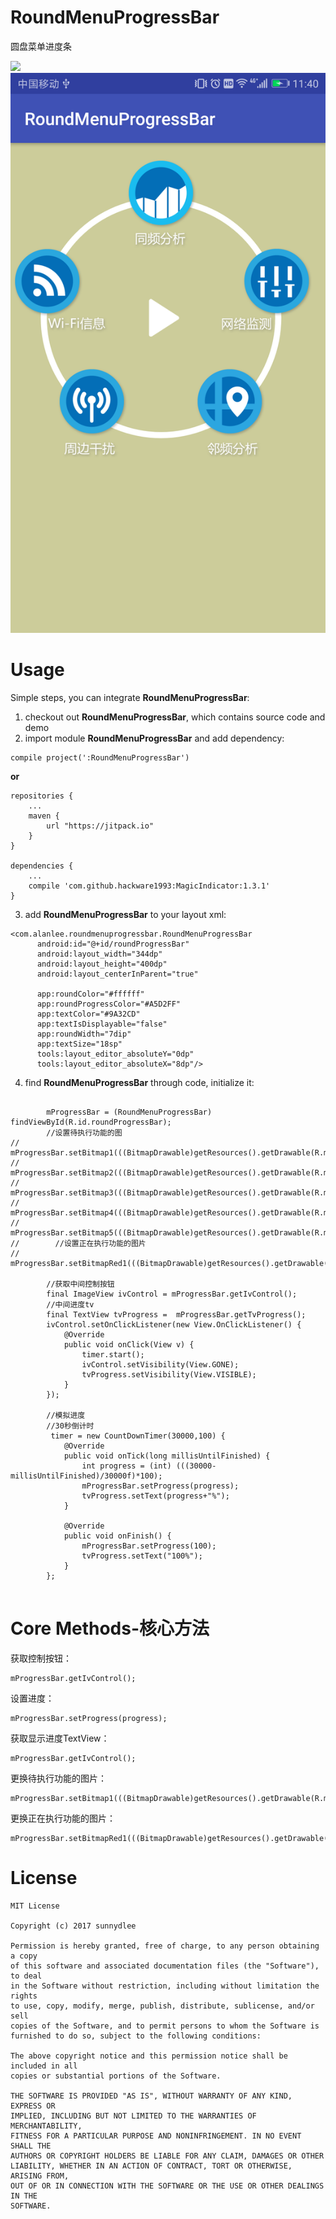 # RoundMenuProgressBar
圆盘菜单进度条

[![](https://jitpack.io/v/hackware1993/MagicIndicator.svg)](https://jitpack.io/#hackware1993/MagicIndicator)
![效果图](https://github.com/sunnydlee/RoundMenuProgressBar/blob/master/Screenshot_20170816-114025.png)


# Usage

Simple steps, you can integrate **RoundMenuProgressBar**:

1. checkout out **RoundMenuProgressBar**, which contains source code and demo
2. import module **RoundMenuProgressBar** and add dependency:

  ```
  compile project(':RoundMenuProgressBar')
  ```

 
  **or**
  
  ```
  repositories {
      ...
      maven {
          url "https://jitpack.io"
      }
  }
  
  dependencies {
      ...
      compile 'com.github.hackware1993:MagicIndicator:1.3.1'
  }
  ```
  
  
  3. add **RoundMenuProgressBar** to your layout xml:
  ```
  <com.alanlee.roundmenuprogressbar.RoundMenuProgressBar
        android:id="@+id/roundProgressBar"
        android:layout_width="344dp"
        android:layout_height="400dp"
        android:layout_centerInParent="true"

        app:roundColor="#ffffff"
        app:roundProgressColor="#A5D2FF"
        app:textColor="#9A32CD"
        app:textIsDisplayable="false"
        app:roundWidth="7dip"
        app:textSize="18sp"
        tools:layout_editor_absoluteY="0dp"
        tools:layout_editor_absoluteX="8dp"/>
  ```
  
  
4. find **RoundMenuProgressBar** through code, initialize it:
```

        mProgressBar = (RoundMenuProgressBar) findViewById(R.id.roundProgressBar);
        //设置待执行功能的图
//        mProgressBar.setBitmap1(((BitmapDrawable)getResources().getDrawable(R.mipmap.icon_fish1)).getBitmap());
//        mProgressBar.setBitmap2(((BitmapDrawable)getResources().getDrawable(R.mipmap.icon_fish1)).getBitmap());
//        mProgressBar.setBitmap3(((BitmapDrawable)getResources().getDrawable(R.mipmap.icon_fish1)).getBitmap());
//        mProgressBar.setBitmap4(((BitmapDrawable)getResources().getDrawable(R.mipmap.icon_fish1)).getBitmap());
//        mProgressBar.setBitmap5(((BitmapDrawable)getResources().getDrawable(R.mipmap.icon_fish1)).getBitmap());
//        //设置正在执行功能的图片
//        mProgressBar.setBitmapRed1(((BitmapDrawable)getResources().getDrawable(R.mipmap.icon_fish1)).getBitmap());

        //获取中间控制按钮
        final ImageView ivControl = mProgressBar.getIvControl();
        //中间进度tv
        final TextView tvProgress =  mProgressBar.getTvProgress();
        ivControl.setOnClickListener(new View.OnClickListener() {
            @Override
            public void onClick(View v) {
                timer.start();
                ivControl.setVisibility(View.GONE);
                tvProgress.setVisibility(View.VISIBLE);
            }
        });

        //模拟进度
        //30秒倒计时
         timer = new CountDownTimer(30000,100) {
            @Override
            public void onTick(long millisUntilFinished) {
                int progress = (int) (((30000-millisUntilFinished)/30000f)*100);
                mProgressBar.setProgress(progress);
                tvProgress.setText(progress+"%");
            }

            @Override
            public void onFinish() {
                mProgressBar.setProgress(100);
                tvProgress.setText("100%");
            }
        };


```

#  Core Methods-核心方法

获取控制按钮：
```
mProgressBar.getIvControl();
```

设置进度：
```
mProgressBar.setProgress(progress);
```
获取显示进度TextView：
```
mProgressBar.getIvControl();
```

更换待执行功能的图片：
```
mProgressBar.setBitmap1(((BitmapDrawable)getResources().getDrawable(R.mipmap.icon_fish1)).getBitmap());
```

更换正在执行功能的图片：
```
mProgressBar.setBitmapRed1(((BitmapDrawable)getResources().getDrawable(R.mipmap.icon_fish1)).getBitmap());
```



# License

  ```
  MIT License
  
  Copyright (c) 2017 sunnydlee
  
  Permission is hereby granted, free of charge, to any person obtaining a copy
  of this software and associated documentation files (the "Software"), to deal
  in the Software without restriction, including without limitation the rights
  to use, copy, modify, merge, publish, distribute, sublicense, and/or sell
  copies of the Software, and to permit persons to whom the Software is
  furnished to do so, subject to the following conditions:
  
  The above copyright notice and this permission notice shall be included in all
  copies or substantial portions of the Software.
  
  THE SOFTWARE IS PROVIDED "AS IS", WITHOUT WARRANTY OF ANY KIND, EXPRESS OR
  IMPLIED, INCLUDING BUT NOT LIMITED TO THE WARRANTIES OF MERCHANTABILITY,
  FITNESS FOR A PARTICULAR PURPOSE AND NONINFRINGEMENT. IN NO EVENT SHALL THE
  AUTHORS OR COPYRIGHT HOLDERS BE LIABLE FOR ANY CLAIM, DAMAGES OR OTHER
  LIABILITY, WHETHER IN AN ACTION OF CONTRACT, TORT OR OTHERWISE, ARISING FROM,
  OUT OF OR IN CONNECTION WITH THE SOFTWARE OR THE USE OR OTHER DEALINGS IN THE
  SOFTWARE.
  ```

  
